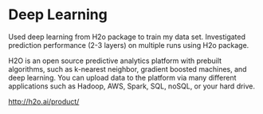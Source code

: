 # Deep Learning

Used deep learning from H2o package to train my data set. 
Investigated prediction performance (2-3 layers) on multiple runs using H2o package.

H2O is an open source predictive analytics platform with prebuilt algorithms, such as k-nearest neighbor, gradient boosted machines, and deep learning. You can upload data to the platform via many different applications such as Hadoop, AWS, Spark, SQL, noSQL, or your hard drive. 

 http://h2o.ai/product/
